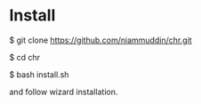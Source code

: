 # Install

$ git clone https://github.com/niammuddin/chr.git

$ cd chr

$ bash install.sh


and follow wizard installation.
